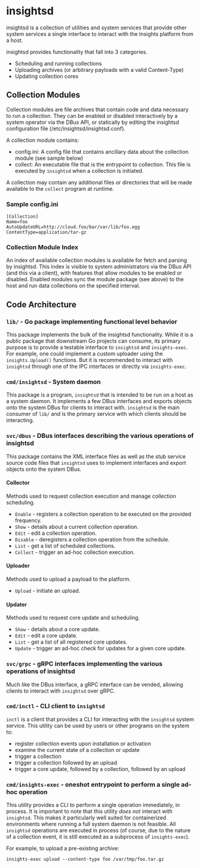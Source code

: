 # insightsd

insightsd is a collection of utilities and system services that provide other
system services a single interface to interact with the Insights platform
from a host.

insightsd provides functionality that fall into 3 categories.

* Scheduling and running collections
* Uploading archives (or arbitrary payloads with a valid Content-Type)
* Updating collection cores

## Collection Modules

Collection modules are file archives that contain code and data necessary to
run a collection. They can be enabled or disabled interactively by a system
operator via the DBus API, or statically by editing the insightsd configuration
file (/etc/insightsd/insightsd.conf).

A collection module contains:

* config.ini: A config file that contains ancillary data about the collection
  module (see sample below)
* collect: An executable file that is the entrypoint to collection. This file
  is executed by `insightsd` when a collection is initiated.

A collection may contain any additional files or directories that will be made
available to the `collect` program at runtime.

### Sample config.ini
```
[Collection]
Name=foo
AutoUpdateURL=http://cloud.foo/bar/var/lib/foo.egg
ContentType=application/tar-gz
```

### Collection Module Index

An index of available collection modules is available for fetch and parsing by
insightsd. This index is visible to system administrators via the DBus API (and
this via a client), with features that allow modules to be enabled or disabled.
Enabled modules sync the module package (see above) to the host and run data
collections on the specified interval.

## Code Architecture

### `lib/` - Go package implementing functional level behavior

This package implements the bulk of the insightsd functionality. While it is a
public package that downstream Go projects can consume, its primary purpose is
to provide a testable interface to `insightsd` and `insights-exec`. For example,
one could implement a custom uploader using the `insights.Upload()` functions.
But it is recommended to interact with `insightsd` through one of the IPC
interfaces or directly via `insights-exec`.

### `cmd/insightsd` - System daemon

This package is a program, `insightsd` that is intended to be run on a host as
a system daemon. It implements a few DBus interfaces and exports objects onto
the system DBus for clients to interact with. `insightsd` is the main consumer
of `lib/` and is the primary service with which clients should be interacting.

### `svc/dbus` - DBus interfaces describing the various operations of insightsd

This package contains the XML interface files as well as the stub service source
code files that `insightsd` uses to implement interfaces and export objects onto
the system DBus.

#### Collector

Methods used to request collection execution and manage collection scheduling.

* `Enable` - registers a collection operation to be executed on the provided
  frequency.
* `Show` - details about a current collection operation.
* `Edit` - edit a collection operation.
* `Disable` - deregisters a collection operation from the schedule.
* `List` - get a list of scheduled collections.
* `Collect` - trigger an ad-hoc collection execution.

#### Uploader

Methods used to upload a payload to the platform.

* `Upload` - initiate an upload.

#### Updater

Methods used to request core update and scheduling.

* `Show` - details about a core update.
* `Edit` - edit a core update.
* `List` - get a list of all registered core updates.
* `Update` - trigger an ad-hoc check for updates for a given core update.

### `svc/grpc` - gRPC interfaces implementing the various operations of insightsd

Much like the DBus interface, a gRPC interface can be vended, allowing clients
to interact with `insightsd` over gRPC.

### `cmd/inctl` - CLI client to `insightsd`

`inctl` is a client that provides a CLI for interacting with the `insightsd`
system service. This utility can be used by users or other programs on the
system to:

* register collection events upon installation or activation
* examine the current state of a collection or update
* trigger a collection
* trigger a collection followed by an upload
* trigger a core update, followed by a collection, followed by an upload

### `cmd/insights-exec` - oneshot entrypoint to perform a single ad-hoc operation

This utility provides a CLI to perform a single operation immediately, in process.
It is important to note that this utility *does not* interact with `insightsd`.
This makes it particularly well suited for containerized environments where 
running a full system daemon is not feasible. All `insightsd` operations are
executed in process (of course, due to the nature of a collection event, it is
still executed as a subprocess of `insights-exec`).

For example, to upload a pre-existing archive:

`insights-exec upload --content-type foo /var/tmp/foo.tar.gz`

